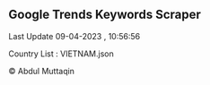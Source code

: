 

## Google Trends Keywords Scraper 
 
Last Update 09-04-2023 , 10:56:56

Country List :
VIETNAM.json



© Abdul Muttaqin 
